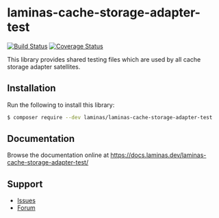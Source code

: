# laminas-cache-storage-adapter-test

[![Build Status](https://travis-ci.com/laminas/laminas-cache-storage-adapter-test.svg?branch=master)](https://travis-ci.com/laminas/laminas-cache-storage-adapter-test)
[![Coverage Status](https://coveralls.io/repos/github/laminas/laminas-cache-storage-adapter-test/badge.svg?branch=master)](https://coveralls.io/github/laminas/laminas-cache-storage-adapter-test?branch=master)

This library provides shared testing files which are used by all cache storage adapter satellites. 

## Installation

Run the following to install this library:

```bash
$ composer require --dev laminas/laminas-cache-storage-adapter-test
```

## Documentation

Browse the documentation online at https://docs.laminas.dev/laminas-cache-storage-adapter-test/

## Support

* [Issues](https://github.com/laminas/laminas-cache-storage-adapter-test/issues/)
* [Forum](https://discourse.laminas.dev/)
